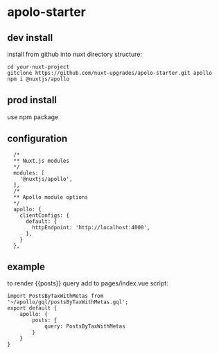 # apolo-starter

## dev install

install from github into nuxt directory structure:

```
cd your-nuxt-project
gitclone https://github.com/nuxt-upgrades/apolo-starter.git apollo
npm i @nuxtjs/apollo
```

## prod install

use npm package

## configuration

```	
  /*
  ** Nuxt.js modules
  */
  modules: [
    '@nuxtjs/apollo',
  ],
  /*
  ** Apollo module options
  */
  apollo: {
    clientConfigs: {
      default: {
        httpEndpoint: 'http://localhost:4000',
      },
    }
  },
```

## example

to render {{posts}} query add to pages/index.vue script:
```
import PostsByTaxWithMetas from '~/apollo/gql/postsByTaxWithMetas.gql';
export default {
	apollo: {
		posts: {
			query: PostsByTaxWithMetas
    	}
	}
}
```